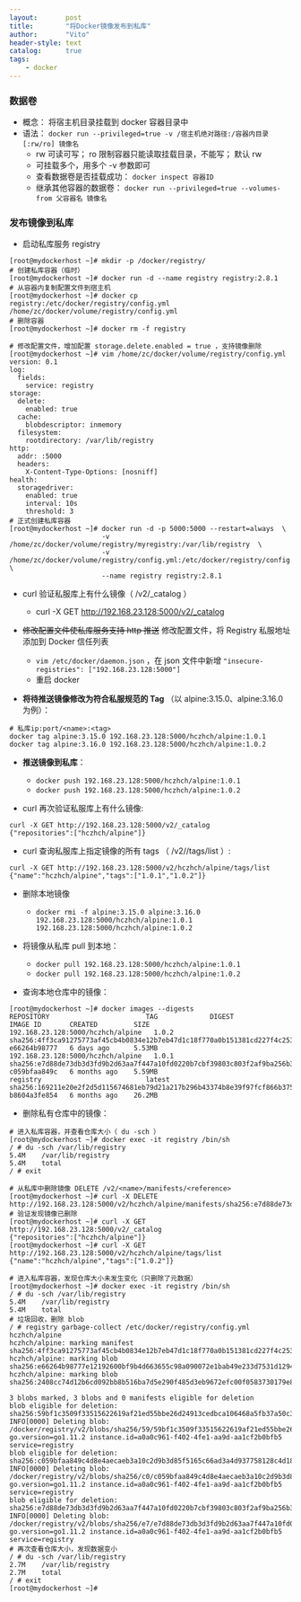 ```yaml
---
layout:       post
title:        "将Docker镜像发布到私库"
author:       "Vito"
header-style: text
catalog:      true
tags:
    - docker
---
```


### 数据卷
* 概念： 将宿主机目录挂载到 docker 容器目录中
* 语法： `docker run --privileged=true -v /宿主机绝对路径:/容器内目录[:rw/ro] 镜像名`
  + rw 可读可写； ro 限制容器只能读取挂载目录，不能写； 默认 rw
  + 可挂载多个，用多个 -v 参数即可
  + 查看数据卷是否挂载成功： `docker inspect 容器ID`
  + 继承其他容器的数据卷： `docker run --privileged=true --volumes-from 父容器名 镜像名`

### 发布镜像到私库
* 启动私库服务 registry
```shell
[root@mydockerhost ~]# mkdir -p /docker/registry/
# 创建私库容器（临时）
[root@mydockerhost ~]# docker run -d --name registry registry:2.8.1
# 从容器内复制配置文件到宿主机
[root@mydockerhost ~]# docker cp registry:/etc/docker/registry/config.yml /home/zc/docker/volume/registry/config.yml
# 删除容器
[root@mydockerhost ~]# docker rm -f registry

# 修改配置文件，增加配置 storage.delete.enabled = true ，支持镜像删除
[root@mydockerhost ~]# vim /home/zc/docker/volume/registry/config.yml
version: 0.1
log:
  fields:
    service: registry
storage:
  delete:
    enabled: true
  cache:
    blobdescriptor: inmemory
  filesystem:
    rootdirectory: /var/lib/registry
http:
  addr: :5000
  headers:
    X-Content-Type-Options: [nosniff]
health:
  storagedriver:
    enabled: true
    interval: 10s
    threshold: 3
# 正式创建私库容器
[root@mydockerhost ~]# docker run -d -p 5000:5000 --restart=always  \
                       -v /home/zc/docker/volume/registry/myregistry:/var/lib/registry  \
                       -v /home/zc/docker/volume/registry/config.yml:/etc/docker/registry/config.yml  \
                       --name registry registry:2.8.1
```


* curl 验证私服库上有什么镜像（ /v2/_catalog ）
  + curl -X GET http://192.168.23.128:5000/v2/_catalog


* ~~修改配置文件使私库服务支持 http 推送~~ 修改配置文件，将 Registry 私服地址添加到 Docker 信任列表
  + `vim /etc/docker/daemon.json` ，在 json 文件中新增 `"insecure-registries": ["192.168.23.128:5000"]`
  + 重启 docker


* **将待推送镜像修改为符合私服规范的 Tag** （以 alpine:3.15.0、alpine:3.16.0 为例）： 
```shell
# 私库ip:port/<name>:<tag>
docker tag alpine:3.15.0 192.168.23.128:5000/hczhch/alpine:1.0.1
docker tag alpine:3.16.0 192.168.23.128:5000/hczhch/alpine:1.0.2
```


* **推送镜像到私库**： 
  + `docker push 192.168.23.128:5000/hczhch/alpine:1.0.1`
  + `docker push 192.168.23.128:5000/hczhch/alpine:1.0.2`


* curl 再次验证私服库上有什么镜像:  
```shell
curl -X GET http://192.168.23.128:5000/v2/_catalog
{"repositories":["hczhch/alpine"]}
```
* curl 查询私服库上指定镜像的所有 tags （ /v2/<name>/tags/list ）: 
```shell
curl -X GET http://192.168.23.128:5000/v2/hczhch/alpine/tags/list
{"name":"hczhch/alpine","tags":["1.0.1","1.0.2"]}
```

* 删除本地镜像
  * `docker rmi -f alpine:3.15.0 alpine:3.16.0 192.168.23.128:5000/hczhch/alpine:1.0.1 192.168.23.128:5000/hczhch/alpine:1.0.2`


* 将镜像从私库 pull 到本地： 
  * `docker pull 192.168.23.128:5000/hczhch/alpine:1.0.1`
  * `docker pull 192.168.23.128:5000/hczhch/alpine:1.0.2`


* 查询本地仓库中的镜像：
```shell
[root@mydockerhost ~]# docker images --digests
REPOSITORY                        TAG             DIGEST                                                                    IMAGE ID       CREATED         SIZE
192.168.23.128:5000/hczhch/alpine   1.0.2           sha256:4ff3ca91275773af45cb4b0834e12b7eb47d1c18f770a0b151381cd227f4c253   e66264b98777   6 days ago      5.53MB
192.168.23.128:5000/hczhch/alpine   1.0.1           sha256:e7d88de73db3d3fd9b2d63aa7f447a10fd0220b7cbf39803c803f2af9ba256b3   c059bfaa849c   6 months ago    5.59MB
registry                          latest          sha256:169211e20e2f2d5d115674681eb79d21a217b296b43374b8e39f97fcf866b375   b8604a3fe854   6 months ago    26.2MB
```


* 删除私有仓库中的镜像：
```shell
# 进入私库容器，并查看仓库大小（ du -sch ）
[root@mydockerhost ~]# docker exec -it registry /bin/sh
/ # du -sch /var/lib/registry
5.4M	/var/lib/registry
5.4M	total
/ # exit

# 从私库中删除镜像 DELETE /v2/<name>/manifests/<reference>
[root@mydockerhost ~]# curl -X DELETE http://192.168.23.128:5000/v2/hczhch/alpine/manifests/sha256:e7d88de73db3d3fd9b2d63aa7f447a10fd0220b7cbf39803c803f2af9ba256b3
# 验证发现镜像已删除
[root@mydockerhost ~]# curl -X GET http://192.168.23.128:5000/v2/_catalog
{"repositories":["hczhch/alpine"]}
[root@mydockerhost ~]# curl -X GET http://192.168.23.128:5000/v2/hczhch/alpine/tags/list
{"name":"hczhch/alpine","tags":["1.0.2"]}

# 进入私库容器，发现仓库大小未发生变化（只删除了元数据）
[root@mydockerhost ~]# docker exec -it registry /bin/sh
/ # du -sch /var/lib/registry
5.4M	/var/lib/registry
5.4M	total
# 垃圾回收，删除 blob
/ # registry garbage-collect /etc/docker/registry/config.yml
hczhch/alpine
hczhch/alpine: marking manifest sha256:4ff3ca91275773af45cb4b0834e12b7eb47d1c18f770a0b151381cd227f4c253 
hczhch/alpine: marking blob sha256:e66264b98777e12192600bf9b4d663655c98a090072e1bab49e233d7531d1294
hczhch/alpine: marking blob sha256:2408cc74d12b6cd092bb8b516ba7d5e290f485d3eb9672efc00f0583730179e8

3 blobs marked, 3 blobs and 0 manifests eligible for deletion
blob eligible for deletion: sha256:59bf1c3509f33515622619af21ed55bbe26d24913cedbca106468a5fb37a50c3
INFO[0000] Deleting blob: /docker/registry/v2/blobs/sha256/59/59bf1c3509f33515622619af21ed55bbe26d24913cedbca106468a5fb37a50c3  go.version=go1.11.2 instance.id=a0a0c961-f402-4fe1-aa9d-aa1cf2b0bfb5 service=registry
blob eligible for deletion: sha256:c059bfaa849c4d8e4aecaeb3a10c2d9b3d85f5165c66ad3a4d937758128c4d18
INFO[0000] Deleting blob: /docker/registry/v2/blobs/sha256/c0/c059bfaa849c4d8e4aecaeb3a10c2d9b3d85f5165c66ad3a4d937758128c4d18  go.version=go1.11.2 instance.id=a0a0c961-f402-4fe1-aa9d-aa1cf2b0bfb5 service=registry
blob eligible for deletion: sha256:e7d88de73db3d3fd9b2d63aa7f447a10fd0220b7cbf39803c803f2af9ba256b3
INFO[0000] Deleting blob: /docker/registry/v2/blobs/sha256/e7/e7d88de73db3d3fd9b2d63aa7f447a10fd0220b7cbf39803c803f2af9ba256b3  go.version=go1.11.2 instance.id=a0a0c961-f402-4fe1-aa9d-aa1cf2b0bfb5 service=registry
# 再次查看仓库大小，发现数据变小
/ # du -sch /var/lib/registry
2.7M	/var/lib/registry
2.7M	total
/ # exit
[root@mydockerhost ~]# 
```
